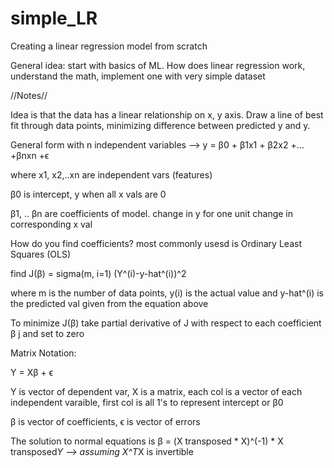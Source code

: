 # simple_LR
Creating a linear regression model from scratch

General idea: start with basics of ML. How does linear regression work, understand the math, implement one with very simple dataset

//Notes//

Idea is that the data has a linear relationship on x, y axis. Draw a line of best fit through data points, minimizing difference between predicted y and y.

General form with n independent variables --> y = β0 + β1x1 + β2x2 +…+βnxn +ϵ

where x1, x2,..xn are independent vars (features)

β0 is intercept, y when all x vals are 0

β1, .. βn are coefficients of model. change in y for one unit change in corresponding x val

How do you find coefficients?
most commonly usesd is Ordinary Least Squares (OLS)

find J(β) = sigma(m, i=1) (Y^(i)-y-hat^(i))^2

where m is the number of data points, y(i) is the actual value and y-hat^(i) is the predicted val given from the equation above

To minimize J(β) take partial derivative of J with respect to each coefficient β j and set to zero

Matrix Notation:

Y = Xβ + ϵ

Y is vector of dependent var, X is a matrix, each col is a vector of each independent varaible, first col is all 1's to represent intercept or β0

β is vector of coefficients, ϵ is vector of errors

The solution to normal equations is β = (X transposed * X)^(-1) * X transposed*Y --> assuming X^T*X is invertible

